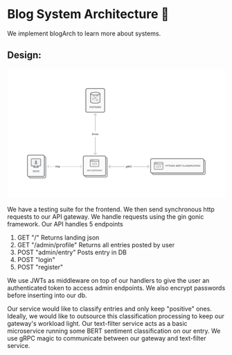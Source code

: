 # Blog System Architecture 💬
We implement blogArch to learn more about systems.

## Design:
![Design IMG](/assets/blogDesign.jpg)

We have a testing suite for the frontend. We then send synchronous http requests to our API gateway. We handle requests using the gin gonic framework. Our API handles 5 endpoints

1. GET "/" Returns landing json
2. GET "/admin/profile" Returns all entries posted by user
3. POST "admin/entry" Posts entry in DB
4. POST "login"
5. POST "register"

We use JWTs as middleware on top of our handlers to give the user an authenticated token to access admin endpoints. We also encrypt passwords before inserting into our db.

Our service would like to classify entries and only keep "positive" ones. Ideally, we would like to outsource this classification processing to keep our gateway's workload light. Our text-filter service acts as a basic microservice running some BERT sentiment classification on our entry. We use gRPC magic to communicate between our gateway and text-filter service.
